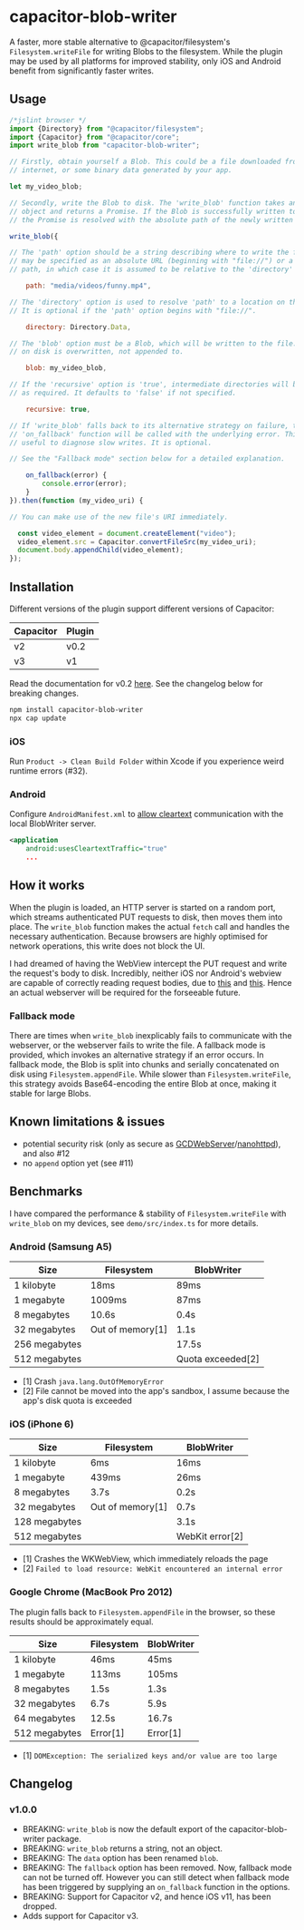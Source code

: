 # capacitor-blob-writer
A faster, more stable alternative to @capacitor/filesystem's `Filesystem.writeFile` for writing Blobs to the filesystem. While the plugin may be used by all platforms for improved stability, only iOS and Android benefit from significantly faster writes.

## Usage
```javascript
/*jslint browser */
import {Directory} from "@capacitor/filesystem";
import {Capacitor} from "@capacitor/core";
import write_blob from "capacitor-blob-writer";

// Firstly, obtain yourself a Blob. This could be a file downloaded from the
// internet, or some binary data generated by your app.

let my_video_blob;

// Secondly, write the Blob to disk. The 'write_blob' function takes an options
// object and returns a Promise. If the Blob is successfully written to disk,
// the Promise is resolved with the absolute path of the newly written file.

write_blob({

// The 'path' option should be a string describing where to write the file. It
// may be specified as an absolute URL (beginning with "file://") or a relative
// path, in which case it is assumed to be relative to the 'directory' option.

    path: "media/videos/funny.mp4",

// The 'directory' option is used to resolve 'path' to a location on the disk.
// It is optional if the 'path' option begins with "file://".

    directory: Directory.Data,

// The 'blob' option must be a Blob, which will be written to the file. The file
// on disk is overwritten, not appended to.

    blob: my_video_blob,

// If the 'recursive' option is 'true', intermediate directories will be created
// as required. It defaults to 'false' if not specified.

    recursive: true,

// If 'write_blob' falls back to its alternative strategy on failure, the
// 'on_fallback' function will be called with the underlying error. This can be
// useful to diagnose slow writes. It is optional.

// See the "Fallback mode" section below for a detailed explanation.

    on_fallback(error) {
        console.error(error);
    }
}).then(function (my_video_uri) {

// You can make use of the new file's URI immediately.

  const video_element = document.createElement("video");
  video_element.src = Capacitor.convertFileSrc(my_video_uri);
  document.body.appendChild(video_element);
});
```

## Installation

Different versions of the plugin support different versions of Capacitor:

| Capacitor  | Plugin |
|------------|--------|
| v2         | v0.2   |
| v3         | v1     |

Read the documentation for v0.2 [here](https://github.com/diachedelic/capacitor-blob-writer/tree/0.2.x). See the changelog below for breaking changes.

```sh
npm install capacitor-blob-writer
npx cap update
```

### iOS

Run `Product -> Clean Build Folder` within Xcode if you experience weird runtime errors (#32).

### Android

Configure `AndroidManifest.xml` to [allow cleartext](https://github.com/diachedelic/capacitor-blob-writer/issues/20) communication with the local BlobWriter server.
```xml
<application
    android:usesCleartextTraffic="true"
    ...
```

## How it works
When the plugin is loaded, an HTTP server is started on a random port, which streams authenticated PUT requests to disk, then moves them into place. The `write_blob` function makes the actual `fetch` call and handles the necessary authentication. Because browsers are highly optimised for network operations, this write does not block the UI.

I had dreamed of having the WebView intercept the PUT request and write the request's body to disk. Incredibly, neither iOS nor Android's webview are capable of correctly reading request bodies, due to [this](https://issuetracker.google.com/issues/36918490) and [this](https://bugs.webkit.org/show_bug.cgi?id=179077). Hence an actual webserver will be required for the forseeable future.

### Fallback mode
There are times when `write_blob` inexplicably fails to communicate with the webserver, or the webserver fails to write the file. A fallback mode is provided, which invokes an alternative strategy if an error occurs. In fallback mode, the Blob is split into chunks and serially concatenated on disk using `Filesystem.appendFile`. While slower than `Filesystem.writeFile`, this strategy avoids Base64-encoding the entire Blob at once, making it stable for large Blobs.

## Known limitations & issues
- potential security risk (only as secure as [GCDWebServer](https://github.com/swisspol/GCDWebServer)/[nanohttpd](https://github.com/NanoHttpd/nanohttpd)), and also #12
- no `append` option yet (see #11)

## Benchmarks
I have compared the performance & stability of `Filesystem.writeFile` with `write_blob` on my devices, see `demo/src/index.ts` for more details.

### Android (Samsung A5)

| Size          | Filesystem       | BlobWriter          |
|---------------|------------------|---------------------|
| 1 kilobyte    | 18ms             | 89ms                |
| 1 megabyte    | 1009ms           | 87ms                |
| 8 megabytes   | 10.6s            | 0.4s                |
| 32 megabytes  | Out of memory[1] | 1.1s                |
| 256 megabytes |                  | 17.5s               |
| 512 megabytes |                  | Quota exceeded[2]   |

- [1] Crash `java.lang.OutOfMemoryError`
- [2] File cannot be moved into the app's sandbox, I assume because the app's disk quota is exceeded

### iOS (iPhone 6)

| Size          | Filesystem       | BlobWriter          |
|---------------|------------------|---------------------|
| 1 kilobyte    | 6ms              | 16ms                |
| 1 megabyte    | 439ms            | 26ms                |
| 8 megabytes   | 3.7s             | 0.2s                |
| 32 megabytes  | Out of memory[1] | 0.7s                |
| 128 megabytes |                  | 3.1s                |
| 512 megabytes |                  | WebKit error[2]     |

- [1] Crashes the WKWebView, which immediately reloads the page
- [2] `Failed to load resource: WebKit encountered an internal error`

### Google Chrome (MacBook Pro 2012)
The plugin falls back to `Filesystem.appendFile` in the browser, so these results should be approximately equal.

| Size          | Filesystem       | BlobWriter          |
|---------------|------------------|---------------------|
| 1 kilobyte    | 46ms             | 45ms                |
| 1 megabyte    | 113ms            | 105ms               |
| 8 megabytes   | 1.5s             | 1.3s                |
| 32 megabytes  | 6.7s             | 5.9s                |
| 64 megabytes  | 12.5s            | 16.7s               |
| 512 megabytes | Error[1]         | Error[1]            |

- [1] `DOMException: The serialized keys and/or value are too large`

## Changelog

### v1.0.0
- BREAKING: `write_blob` is now the default export of the capacitor-blob-writer package.
- BREAKING: `write_blob` returns a string, not an object.
- BREAKING: The `data` option has been renamed `blob`.
- BREAKING: The `fallback` option has been removed. Now, fallback mode can not be turned off. However you can still detect when fallback mode has been triggered by supplying an `on_fallback` function in the options.
- BREAKING: Support for Capacitor v2, and hence iOS v11, has been dropped.
- Adds support for Capacitor v3.
